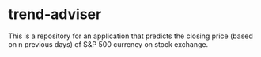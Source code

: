 # trend-adviser
This is a repository for an application that predicts the closing price (based on n previous days) of S&P 500 currency on stock exchange.
